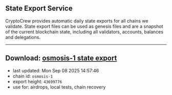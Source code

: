## State Export Service
CryptoCrew provides automatic daily state exports for all chains we validate. State export files can be used as genesis files and are a snapshot of the current blockchain state, including all validators, accounts, balances and delegations.

---
**Download: [osmosis-1 state export](https://dl-eu2.ccvalidators.com/SERVICE/osmosis/osmosis-1_export_43699776.json)**
---

- last updated: Mon Sep 08 2025 14:57:46
- chain id: `osmosis-1`
- export height: `43699776`
- use for: airdrops, local tests, chain recovery
